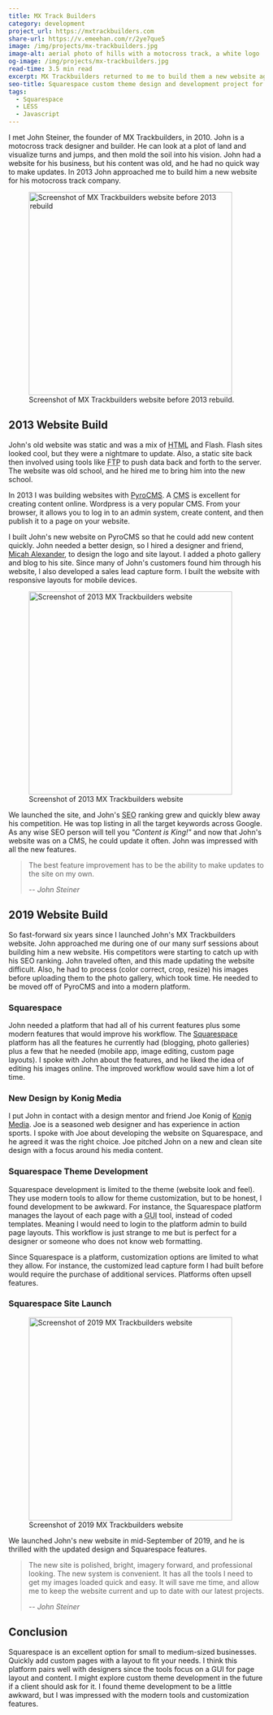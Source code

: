 ```yaml
---
title: MX Track Builders
category: development
project_url: https://mxtrackbuilders.com
share-url: https://v.emeehan.com/r/2ye7que5
image: /img/projects/mx-trackbuilders.jpg
image-alt: aerial photo of hills with a motocross track, a white logo
og-image: /img/projects/mx-trackbuilders.jpg
read-time: 3.5 min read
excerpt: MX Trackbuilders returned to me to build them a new website again. I created a website in 2013 on a self-hosted CMS, but this time I would use the Squarespace platform.
seo-title: Squarespace custom theme design and development project for MX Trackbuilders
tags:
  - Squarespace
  - LESS
  - Javascript
---
```

I met John Steiner, the founder of MX Trackbuilders, in 2010. John is a motocross track designer and builder. He can look at a plot of land and visualize turns and jumps, and then mold the soil into his vision. John had a website for his business, but his content was old, and he had no quick way to make updates. In 2013 John approached me to build him a new website for his motocross track company.

<figure>
<img class="full-width" width="400" height="400" src="{{ '/img/projects/mx-trackbuilders-old.jpg' | absolute_url }}" alt="Screenshot of MX Trackbuilders website before 2013 rebuild">
<figcaption>Screenshot of MX Trackbuilders website before 2013 rebuild.</figcaption>
</figure>

## 2013 Website Build
John's old website was static and was a mix of <abbr title="Hypertext Markup Language">HTML</abbr> and Flash.  Flash sites looked cool, but they were a nightmare to update. Also, a static site back then involved using tools like <abbr title="File Transfer Protocol">FTP</abbr> to push data back and forth to the server. The website was old school, and he hired me to bring him into the new school.

In 2013 I was building websites with [PyroCMS](https://pyrocms.com/). A <abbr title="Content Managment System">CMS</abbr> is excellent for creating content online. Wordpress is a very popular CMS. From your browser, it allows you to log in to an admin system, create content, and then publish it to a page on your website.

I built John's new website on PyroCMS so that he could add new content quickly. John needed a better design, so I hired a designer and friend, [Micah Alexander](http://micahalexander.com/), to design the logo and site layout. I added a photo gallery and blog to his site. Since many of John's customers found him through his website, I also developed a sales lead capture form. I built the website with responsive layouts for mobile devices.

<figure>
<img class="full-width" width="400" height="400" src="{{ '/img/projects/mx-trackbuilders-2013.jpg' | absolute_url }}" alt="Screenshot of 2013 MX Trackbuilders website">
<figcaption>Screenshot of 2013 MX Trackbuilders website</figcaption>
</figure>

We launched the site, and John's <abbr title="Search Engine Optimization">SEO</abbr> ranking grew and quickly blew away his competition. He was top listing in all the target keywords across Google. As any wise SEO person will tell you *"Content is King!"* and now that John's website was on a CMS, he could update it often. John was impressed with all the new features. 
> The best feature improvement has to be the ability to make updates to the site on my own.
>
> -- <cite>John Steiner</cite>

## 2019 Website Build
So fast-forward six years since I launched John's MX Trackbuilders website. John approached me during one of our many surf sessions about building him a new website.  His competitors were starting to catch up with his SEO ranking. John traveled often, and this made updating the website difficult. Also, he had to process (color correct, crop, resize) his images before uploading them to the photo gallery, which took time. He needed to be moved off of PyroCMS and into a modern platform.

### Squarespace
John needed a platform that had all of his current features plus some modern features that would improve his workflow. The [Squarespace](https://www.squarespace.com/) platform has all the features he currently had (blogging, photo galleries) plus a few that he needed (mobile app, image editing, custom page layouts). I spoke with John about the features, and he liked the idea of editing his images online. The improved workflow would save him a lot of time.

### New Design by Konig Media
I put John in contact with a design mentor and friend Joe Konig of [Konig Media](https://konigmedia.com/). Joe is a seasoned web designer and has experience in action sports. I spoke with Joe about developing the website on Squarespace, and he agreed it was the right choice. Joe pitched John on a new and clean site design with a focus around his media content.

### Squarespace Theme Development
Squarespace development is limited to the theme (website look and feel). They use modern tools to allow for theme customization, but to be honest, I found development to be awkward. For instance, the Squarespace platform manages the layout of each page with a <abbr title="Graphical User Interface">GUI</abbr> tool, instead of coded templates. Meaning I would need to login to the platform admin to build page layouts. This workflow is just strange to me but is perfect for a designer or someone who does not know web formatting.

Since Squarespace is a platform, customization options are limited to what they allow. For instance, the customized lead capture form I had built before would require the purchase of additional services. Platforms often upsell features.

### Squarespace Site Launch
<figure>
<img class="full-width" width="400" height="400" src="{{ '/img/projects/mx-trackbuilders-2019.jpg' | absolute_url }}" alt="Screenshot of 2019 MX Trackbuilders website">
<figcaption>Screenshot of 2019 MX Trackbuilders website</figcaption>
</figure>

We launched John's new website in mid-September of 2019, and he is thrilled with the updated design and Squarespace features.
> The new site is polished, bright, imagery forward, and professional looking. The new system is convenient. It has all the tools I need to get my images loaded quick and easy. It will save me time, and allow me to keep the website current and up to date with our latest projects.
>
> -- <cite>John Steiner</cite>

## Conclusion
Squarespace is an excellent option for small to medium-sized businesses. Quickly add custom pages with a layout to fit your needs. I think this platform pairs well with designers since the tools focus on a GUI for page layout and content. I might explore custom theme development in the future if a client should ask for it. I found theme development to be a little awkward, but I was impressed with the modern tools and customization features.